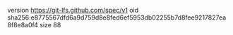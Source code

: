 version https://git-lfs.github.com/spec/v1
oid sha256:e8775567dfd6a9d759d8e8fed6ef5953db02255b7d8fee9217827ea8f8e8a0f4
size 88
